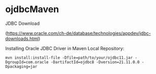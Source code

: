 # ojdbcMaven

JDBC Download

(https://www.oracle.com/ch-de/database/technologies/appdev/jdbc-downloads.html)

Installing Oracle JDBC Driver in Maven Local Repository:

    mvn install:install-file -Dfile=path/to/your/ojdbc11.jar -DgroupId=com.oracle -DartifactId=ojdbc8 -Dversion=21.11.0.0 -Dpackaging=jar

